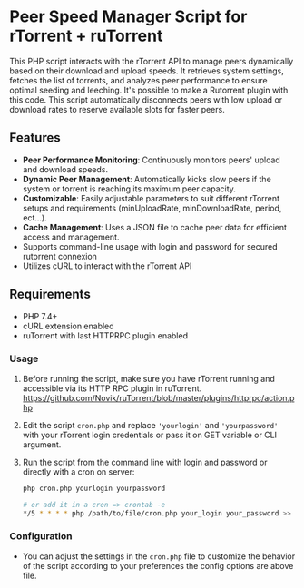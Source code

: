 # Peer Speed Manager Script for rTorrent + ruTorrent

This PHP script interacts with the rTorrent API to manage peers dynamically based on their download and upload speeds. It retrieves system settings, fetches the list of torrents, and analyzes peer performance to ensure optimal seeding and leeching. It's possible to make a Rutorrent plugin with this code. This script automatically disconnects peers with low upload or download rates to reserve available slots for faster peers.

## Features
- **Peer Performance Monitoring**: Continuously monitors peers' upload and download speeds.
- **Dynamic Peer Management**: Automatically kicks slow peers if the system or torrent is reaching its maximum peer capacity.
- **Customizable**: Easily adjustable parameters to suit different rTorrent setups and requirements (minUploadRate, minDownloadRate, period, ect...).
- **Cache Management**: Uses a JSON file to cache peer data for efficient access and management.
- Supports command-line usage with login and password for secured rutorrent connexion
- Utilizes cURL to interact with the rTorrent API

## Requirements
- PHP 7.4+
- cURL extension enabled
- ruTorrent with last HTTPRPC plugin enabled

### Usage

1. Before running the script, make sure you have rTorrent running and accessible via its HTTP RPC plugin in ruTorrent.
   https://github.com/Novik/ruTorrent/blob/master/plugins/httprpc/action.php
3. Edit the script `cron.php` and replace `'yourlogin'` and `'yourpassword'` with your rTorrent login credentials or pass it on GET variable or CLI argument.
4. Run the script from the command line with login and password or directly with a cron on server:

    ```bash
    php cron.php yourlogin yourpassword

    # or add it in a cron => crontab -e
    */5 * * * * php /path/to/file/cron.php your_login your_password >> /cron.log
    ```

### Configuration

- You can adjust the settings in the `cron.php` file to customize the behavior of the script according to your preferences the config options are above file.
